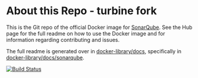 # About this Repo - turbine fork

This is the Git repo of the official Docker image for [SonarQube](https://registry.hub.docker.com/_/sonarqube/). See the Hub page for the full readme on how to use the Docker image and for information regarding contributing and issues.

The full readme is generated over in [docker-library/docs](https://github.com/docker-library/docs), specifically in [docker-library/docs/sonarqube](https://github.com/docker-library/docs/tree/master/sonarqube).

[![Build Status](https://travis-ci.org/SonarSource/docker-sonarqube.svg)](https://travis-ci.org/SonarSource/docker-sonarqube)

